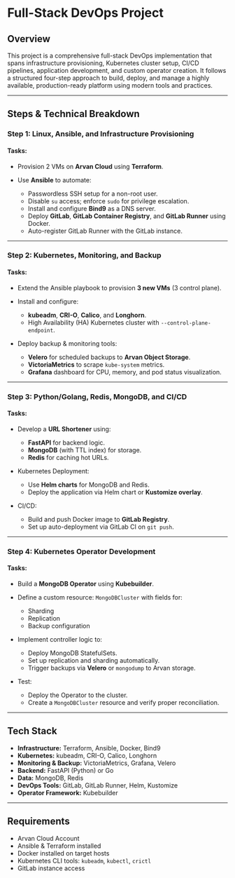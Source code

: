 # Full-Stack DevOps Project

## Overview

This project is a comprehensive full-stack DevOps implementation that spans infrastructure provisioning, Kubernetes cluster setup, CI/CD pipelines, application development, and custom operator creation. It follows a structured four-step approach to build, deploy, and manage a highly available, production-ready platform using modern tools and practices.

---

## Steps & Technical Breakdown

### **Step 1: Linux, Ansible, and Infrastructure Provisioning**

#### Tasks:

* Provision 2 VMs on **Arvan Cloud** using **Terraform**.
* Use **Ansible** to automate:

  * Passwordless SSH setup for a non-root user.
  * Disable `su` access; enforce `sudo` for privilege escalation.
  * Install and configure **Bind9** as a DNS server.
  * Deploy **GitLab**, **GitLab Container Registry**, and **GitLab Runner** using Docker.
  * Auto-register GitLab Runner with the GitLab instance.

---

### **Step 2: Kubernetes, Monitoring, and Backup**

#### Tasks:

* Extend the Ansible playbook to provision **3 new VMs** (3 control plane).
* Install and configure:

  * **kubeadm**, **CRI-O**, **Calico**, and **Longhorn**.
  * High Availability (HA) Kubernetes cluster with `--control-plane-endpoint`.
* Deploy backup & monitoring tools:

  * **Velero** for scheduled backups to **Arvan Object Storage**.
  * **VictoriaMetrics** to scrape `kube-system` metrics.
  * **Grafana** dashboard for CPU, memory, and pod status visualization.

---

### **Step 3: Python/Golang, Redis, MongoDB, and CI/CD**

#### Tasks:

* Develop a **URL Shortener** using:

  * **FastAPI** for backend logic.
  * **MongoDB** (with TTL index) for storage.
  * **Redis** for caching hot URLs.
* Kubernetes Deployment:

  * Use **Helm charts** for MongoDB and Redis.
  * Deploy the application via Helm chart or **Kustomize overlay**.
* CI/CD:

  * Build and push Docker image to **GitLab Registry**.
  * Set up auto-deployment via GitLab CI on `git push`.

---

### **Step 4: Kubernetes Operator Development**

#### Tasks:

* Build a **MongoDB Operator** using **Kubebuilder**.
* Define a custom resource: `MongoDBCluster` with fields for:

  * Sharding
  * Replication
  * Backup configuration
* Implement controller logic to:

  * Deploy MongoDB StatefulSets.
  * Set up replication and sharding automatically.
  * Trigger backups via **Velero** or `mongodump` to Arvan storage.
* Test:

  * Deploy the Operator to the cluster.
  * Create a `MongoDBCluster` resource and verify proper reconciliation.

---

## Tech Stack

* **Infrastructure:** Terraform, Ansible, Docker, Bind9
* **Kubernetes:** kubeadm, CRI-O, Calico, Longhorn
* **Monitoring & Backup:** VictoriaMetrics, Grafana, Velero
* **Backend:** FastAPI (Python) or Go
* **Data:** MongoDB, Redis
* **DevOps Tools:** GitLab, GitLab Runner, Helm, Kustomize
* **Operator Framework:** Kubebuilder

---

## Requirements

* Arvan Cloud Account
* Ansible & Terraform installed
* Docker installed on target hosts
* Kubernetes CLI tools: `kubeadm`, `kubectl`, `crictl`
* GitLab instance access

